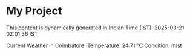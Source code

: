 # My Project

This content is dynamically generated in Indian Time (IST): 2025-03-21 02:01:36 IST


Current Weather in Coimbatore:
Temperature: 24.71 °C
Condition: mist
